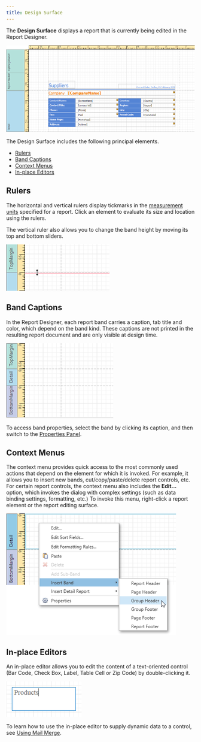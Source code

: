```yaml
---
title: Design Surface
---
```

The **Design Surface** displays a report that is currently being edited in the Report Designer.

![WPFDesigner_DesignSurface](../../../../images/Img122002.png)

The Design Surface includes the following principal elements.
* [Rulers](#rulers)
* [Band Captions](#bandcaptions)
* [Context Menus](#contextmenus)
* [In-place Editors](#inplaceeditors)

<a name="rulers"/>

## Rulers
The horizontal and vertical rulers display tickmarks in the [measurement units](../../../../../interface-elements-for-desktop/articles/report-designer/report-designer-for-wpf/creating-reports/basic-operations/change-measurement-units-of-a-report.md) specified for a report. Click an element to evaluate its size and location using the rulers.

The vertical ruler also allows you to change the band height by moving its top and bottom sliders.

![WPFDesigner_VerticalRuler](../../../../images/Img123022.png)

<a name="bandcaptions"/>

## Band Captions
In the Report Designer, each report band carries a caption, tab title and color, which depend on the band kind. These captions are not printed in the resulting report document and are only visible at design time.

![WPFDesigner_BandCaptions](../../../../images/Img123023.png)

To access band properties, select the band by clicking its caption, and then switch to the [Properties Panel](../../../../../interface-elements-for-desktop/articles/report-designer/report-designer-for-wpf/interface-elements/properties-panel.md).

<a name="contextmenus"/>

## Context Menus
The context menu provides quick access to the most commonly used actions that depend on the element for which it is invoked. For example, it allows you to insert new bands, cut/copy/paste/delete report controls, etc. For certain report controls, the context menu also includes the **Edit...** option, which invokes the dialog with complex settings (such as data binding settings, formatting, etc.) To invoke this menu, right-click a report element or the report editing surface.

![WPFDesigner_ContextMenu](../../../../images/Img123025.png)

<a name="inplaceeditors"/>

## In-place Editors
An in-place editor allows you to edit the content of a text-oriented control (Bar Code, Check Box, Label, Table Cell or Zip Code) by double-clicking it.

![WPFDesigner_InPlaceEditor](../../../../images/Img123028.png)

To learn how to use the in-place editor to supply dynamic data to a control, see [Using Mail Merge](../../../../../interface-elements-for-desktop/articles/report-designer/report-designer-for-wpf/creating-reports/providing-data/using-mail-merge.md).